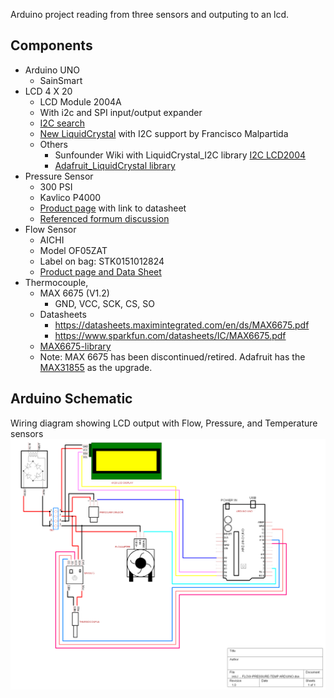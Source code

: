 Arduino project reading from three sensors and outputing to an lcd.

## Components
* Arduino UNO
  * SainSmart
* LCD 4 X 20 
  * LCD Module 2004A
  * With i2c and SPI input/output expander
  * [I2C search](http://www.google.com/search?q=I2C)
  * [New LiquidCrystal](https://bitbucket.org/fmalpartida/new-liquidcrystal/wiki/Home) with I2C support by 
Francisco Malpartida
  * Others
    * Sunfounder Wiki with LiquidCrystal_I2C library [I2C LCD2004](http://wiki.sunfounder.cc/index.php?title=I2C_LCD2004) 
    * [Adafruit_LiquidCrystal library](https://github.com/adafruit/Adafruit_LiquidCrystal)
* Pressure Sensor
  * 300 PSI
  * Kavlico P4000
  * [Product page](http://www.kavlico.com/kavlico-pressure/pressure-products/piezo-resistive-pressure-sensors/p4000) with link to datasheet
  * [Referenced formum discussion](https://forum.arduino.cc/index.php?topic=376384.0)
* Flow Sensor
  * AICHI
  * Model OF05ZAT
  * Label on bag: STK0151012824
  * [Product page and Data Sheet](https://www.aichitokei.net/products/microflow-sensor-of-z/)
* Thermocouple, 
  * MAX 6675 (V1.2) 
    * GND, VCC, SCK, CS, SO
  * Datasheets
    * https://datasheets.maximintegrated.com/en/ds/MAX6675.pdf
    * https://www.sparkfun.com/datasheets/IC/MAX6675.pdf
  * [MAX6675-library](https://github.com/adafruit/MAX6675-library)
  * Note: MAX 6675 has been discontinued/retired. Adafruit has the [MAX31855](https://www.adafruit.com/product/269) as the upgrade.

## Arduino Schematic
Wiring diagram showing LCD output with Flow, Pressure, and Temperature sensors
![](FLOW-PRESSURE-TEMP_ARDUINO_schematic.png "Arduino Schematic showing LCD output with Flow, Pressure, and Temperature sensors")
